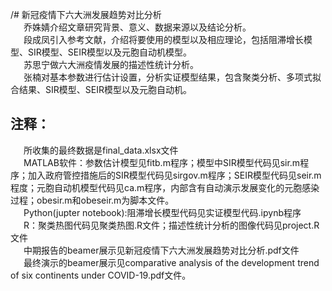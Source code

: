 /# 新冠疫情下六大洲发展趋势对比分析   
&emsp;&ensp;乔姝婧介绍文章研究背景、意义、数据来源以及结论分析。    
&emsp;&ensp;段成凤引入参考文献，介绍将要使用的模型以及相应理论，包括阻滞增长模型、SIR模型、SEIR模型以及元胞自动机模型。   
&emsp;&ensp;苏思宁做六大洲疫情发展的描述性统计分析。   
&emsp;&ensp;张楠对基本参数进行估计设置，分析实证模型结果，包含聚类分析、多项式拟合结果、SIR模型、SEIR模型以及元胞自动机。 

## 注释：
&emsp;&ensp;所收集的最终数据是final_data.xlsx文件    
&emsp;&ensp;MATLAB软件：参数估计模型见fitb.m程序；模型中SIR模型代码见sir.m程序；加入政府管控措施后的SIR模型代码见sirgov.m程序；SEIR模型代码见seir.m程度；元胞自动机模型代码见ca.m程序，内部含有自动演示发展变化的元胞感染过程；obesir.m和obeseir.m为脚本文件。     
&emsp;&ensp;Python(jupter notebook):阻滞增长模型代码见实证模型代码.ipynb程序   
&emsp;&ensp;R：聚类热图代码见聚类热图.R文件；描述性统计分析的图像代码见project.R文件    
&emsp;&ensp;中期报告的beamer展示见新冠疫情下六大洲发展趋势对比分析.pdf文件    
&emsp;&ensp;最终演示的beamer展示见comparative analysis of the development trend of six continents under COVID-19.pdf文件。     

